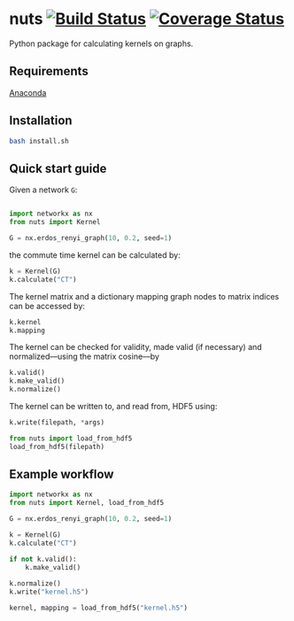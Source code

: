 # nuts [![Build Status](https://travis-ci.org/harryscholes/nuts.svg?branch=master)](https://travis-ci.org/harryscholes/nuts) [![Coverage Status](https://codecov.io/gh/harryscholes/nuts/branch/master/graph/badge.svg)](https://codecov.io/gh/harryscholes/nuts?branch=master)
Python package for calculating kernels on graphs.

## Requirements

[Anaconda](https://anaconda.org/)
 
## Installation

```bash
bash install.sh
```

## Quick start guide

Given a network `G`:
```python

import networkx as nx
from nuts import Kernel

G = nx.erdos_renyi_graph(10, 0.2, seed=1)
```

the commute time kernel can be calculated by:
```python
k = Kernel(G)
k.calculate("CT")
```

The kernel matrix and a dictionary mapping graph nodes to matrix indices can be accessed by:
```python
k.kernel
k.mapping
```

The kernel can be checked for validity, made valid (if necessary) and normalized––using the matrix cosine––by
```python
k.valid()
k.make_valid()
k.normalize()
```

The kernel can be written to, and read from, HDF5 using:
```python
k.write(filepath, *args)

from nuts import load_from_hdf5
load_from_hdf5(filepath)
```

## Example workflow
```python
import networkx as nx
from nuts import Kernel, load_from_hdf5

G = nx.erdos_renyi_graph(10, 0.2, seed=1)

k = Kernel(G)
k.calculate("CT")

if not k.valid():
    k.make_valid()
    
k.normalize()
k.write("kernel.h5")

kernel, mapping = load_from_hdf5("kernel.h5")
```
    
